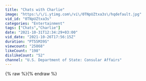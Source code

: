 ```yaml
---
title: "Chats with Charlie"
image: "https:\/\/i.ytimg.com\/vi\/0TNpUZtxa3s\/hqdefault.jpg"
vid_id: "0TNpUZtxa3s"
categories: "Entertainment"
tags: ["Chats","Charlie"]
date: "2021-10-31T12:34:29+03:00"
vid_date: "2021-10-26T17:56:15Z"
duration: "PT55M39S"
viewcount: "25868"
likeCount: "198"
dislikeCount: "52"
channel: "U.S. Department of State: Consular Affairs"
---
```

{% raw %}{% endraw %}
